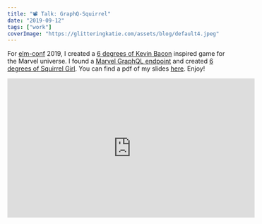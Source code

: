 ```yaml
---
title: "📽 Talk: GraphQ-Squirrel"
date: "2019-09-12"
tags: ["work"]
coverImage: "https://glitteringkatie.com/assets/blog/default4.jpeg"
---
```


For [elm-conf](https://elm-conf.com) 2019, I created a [6 degrees of Kevin Bacon](https://en.wikipedia.org/wiki/Six_Degrees_of_Kevin_Bacon) inspired game for the Marvel universe. I found a [Marvel GraphQL endpoint](https://github.com/Novvum/MarvelQL) and created [6 degrees of Squirrel Girl](https://github.com/glitteringkatie/squirrel-degrees). You can find a pdf of my slides [here](./graphqsquirrel.pdf). Enjoy!

<iframe
  width="560"
  height="315"
  src="https://www.youtube.com/embed/XgA-nn-BL4M"
  title='"GraphQSquirrel" by Katie Hughes'
  allow="accelerometer; autoplay; encrypted-media; gyroscope; picture-in-picture"
  frameBorder="0"
  webkitallowfullscreen="true"
  mozallowfullscreen="true"
  allowFullScreen
/>
